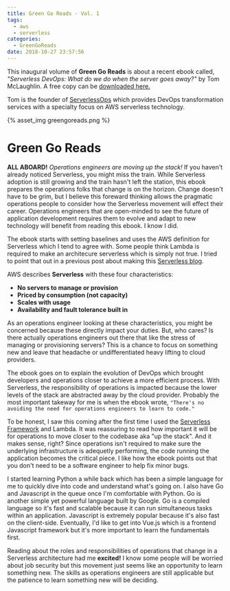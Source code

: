 ```yaml
---
title: Green Go Reads - Vol. 1
tags:
  - aws
  - serverless
categories:
  - GreenGoReads
date: 2018-10-27 23:57:56
---
```


This inaugural volume of **Green Go Reads** is about a recent ebook called, *"Serverless DevOps: What do we do when the server goes away?"* by Tom McLaughlin. A free copy can be [downloaded here.](https://www.serverlessops.io/download-the-serverless-devops-ebook?hsCtaTracking=33cc5ceb-a73c-4215-9088-9fa2b3213cf0%7Cafc68fc2-5f46-4de3-8809-15b45ea1cd45)

Tom is the founder of [ServerlessOps](https://www.serverlessops.io/) which provides DevOps transformation services with a specialty focus on AWS serverless technology. 

{% asset_img greengoreads.png %}

# Green Go Reads

**ALL ABOARD!** *Operations engineers are moving up the stack!* If you haven't already noticed Serverless, you might miss the train. While Serverless adoption is still growing and the train hasn't left the station, this ebook prepares the operations folks that change is on the horizon. Change doesn't have to be grim, but I believe this foreward thinking allows the pragmatic operations people to consider how the Serverless movement will effect their career. Operations engineers that are open-minded to see the future of application development requires them to evolve and adapt to new technology will benefit from reading this ebook. I know I did.

The ebook starts with setting baselines and uses the AWS definition for Serverless which I tend to agree with. Some people think Lambda is required to make an architecure serverless which is simply not true. I tried to point that out in a previous post about making this [Serverless blog](https://greengocloud.com/2018/08/28/How-to-Make-a-Fast-and-Cheap-Serverless-Blog/).

AWS describes **Serverless** with these four characteristics:

- **No servers to manage or provision**
- **Priced by consumption (not capacity)**
- **Scales with usage**
- **Availability and fault tolerance built in**

As an operations engineer looking at these characteristics, you might be concerned because these directly impact your duties. But, who cares? Is there actually operations engineers out there that like the stress of managing or provisioning servers? This is a chance to focus on something new and leave that headache or undifferentiated heavy lifting to cloud providers. 

The ebook goes on to explain the evolution of DevOps which brought developers and operations closer to achieve a more efficient process. With Serverless, the responsibility of operations is impacted because the lower levels of the stack are abstracted away by the cloud provider. Probably the most important takeway for me is when the ebook wrote, `"There's no avoiding the need for operations engineers to learn to code."`

To be honest, I saw this coming after the first time I used the [Serverless Framework](https://serverless.com) and Lambda. It was reassuring to read how important it will be for operations to move closer to the codebase aka "up the stack". And it makes sense, right? Since operations isn't required to make sure the underlying infrastructure is adequetly performing, the code running the application becomes the critical piece. I like how the ebook points out that you don't need to be a software engineer to help fix minor bugs. 

I started learning Python a while back which has been a simple language for me to quickly dive into code and understand what's going on. I also have Go and Javascript in the queue once I'm comfortable with Python. Go is another simple yet powerful language built by Google. Go is a compiled language so it's fast and scalable because it can run simultaneous tasks within an application. Javascript is extremely popular because it's also fast on the client-side. Eventually, I'd like to get into Vue.js which is a frontend Javascript framework but it's more important to learn the fundamentals first. 

Reading about the roles and responsibilities of operations that change in a Serverless architecture had me **excited!** I know some people will be worried about job security but this movement just seems like an opportunity to learn something new. The skills as operations engineers are still applicable but the patience to learn something new will be deciding.